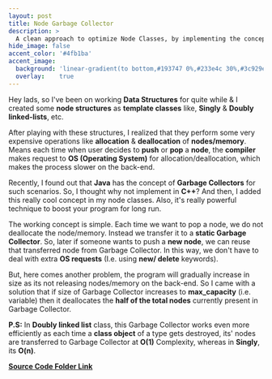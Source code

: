 ```yaml
---
layout: post
title: Node Garbage Collector
description: >
  A clean approach to optimize Node Classes, by implementing the concept of Garbage Collectors in C++.
hide_image: false
accent_color: '#4fb1ba'
accent_image:
  background: 'linear-gradient(to bottom,#193747 0%,#233e4c 30%,#3c929e 50%,#d5d5d4 70%,#cdccc8 100%)'
  overlay:    true
---
```


Hey lads, so I've been on working **Data Structures** for quite while & I created some **node structures** as **template classes** like, **Singly** & **Doubly linked-lists**, etc.

After playing with these structures, I realized that they perform some very expensive operations like **allocation** & **deallocation** of **nodes/memory**. Means each time when user decides to **push** or **pop** a **node**, the **compiler** makes request to **OS (Operating System)** for allocation/deallocation, which makes the process slower on the back-end.

Recently, I found out that **Java** has the concept of **Garbage Collectors** for such scenarios. So, I thought why not implement in **C++**? And then, I added this really cool concept in my node classes. Also, it's really powerful technique to boost your program for long run.

The working concept is simple. Each time we want to pop a node, we do not deallocate the node/memory. Instead we transfer it to a **static Garbage Collector**. So, later if someone wants to push a **new node**, we can reuse that transferred node from Garbage Collector. In this way, we don't have to deal with extra **OS requests** (I.e. using **new/ delete** keywords).

But, here comes another problem, the program will gradually increase in size as its not releasing nodes/memory on the back-end. So I came with a solution that if size of Garbage Collector increases to **max_capacity** (i.e. variable) then it deallocates the **half of the total nodes** currently present in Garbage Collector.

**P.S:** In **Doubly linked list** class, this Garbage Collector works even more efficiently as each time a **class object** of a type gets destroyed, its' nodes are transferred to Garbage Collector at **O(1)** Complexity, whereas in **Singly**, its **O(n)**.

[**Source Code Folder Link**](https://github.com/HypertextAssassin0273/Data_Structures_in_Cpp/tree/main/Native_Data_Structures/Node_Structures)

